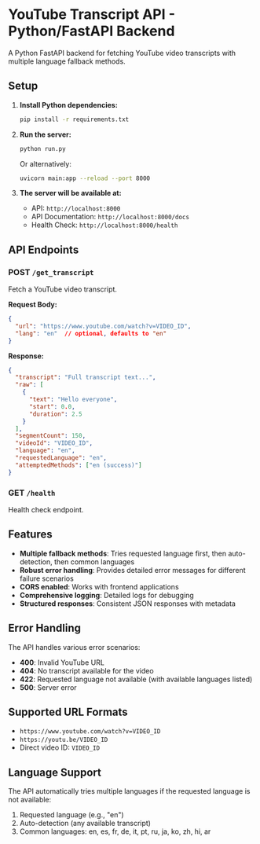 # YouTube Transcript API - Python/FastAPI Backend

A Python FastAPI backend for fetching YouTube video transcripts with multiple language fallback methods.

## Setup

1. **Install Python dependencies:**
   ```bash
   pip install -r requirements.txt
   ```

2. **Run the server:**
   ```bash
   python run.py
   ```

   Or alternatively:
   ```bash
   uvicorn main:app --reload --port 8000
   ```

3. **The server will be available at:**
   - API: `http://localhost:8000`
   - API Documentation: `http://localhost:8000/docs`
   - Health Check: `http://localhost:8000/health`

## API Endpoints

### POST `/get_transcript`

Fetch a YouTube video transcript.

**Request Body:**
```json
{
  "url": "https://www.youtube.com/watch?v=VIDEO_ID",
  "lang": "en"  // optional, defaults to "en"
}
```

**Response:**
```json
{
  "transcript": "Full transcript text...",
  "raw": [
    {
      "text": "Hello everyone",
      "start": 0.0,
      "duration": 2.5
    }
  ],
  "segmentCount": 150,
  "videoId": "VIDEO_ID",
  "language": "en",
  "requestedLanguage": "en",
  "attemptedMethods": ["en (success)"]
}
```

### GET `/health`

Health check endpoint.

## Features

- **Multiple fallback methods**: Tries requested language first, then auto-detection, then common languages
- **Robust error handling**: Provides detailed error messages for different failure scenarios
- **CORS enabled**: Works with frontend applications
- **Comprehensive logging**: Detailed logs for debugging
- **Structured responses**: Consistent JSON responses with metadata

## Error Handling

The API handles various error scenarios:

- **400**: Invalid YouTube URL
- **404**: No transcript available for the video
- **422**: Requested language not available (with available languages listed)
- **500**: Server error

## Supported URL Formats

- `https://www.youtube.com/watch?v=VIDEO_ID`
- `https://youtu.be/VIDEO_ID`
- Direct video ID: `VIDEO_ID`

## Language Support

The API automatically tries multiple languages if the requested language is not available:

1. Requested language (e.g., "en")
2. Auto-detection (any available transcript)
3. Common languages: en, es, fr, de, it, pt, ru, ja, ko, zh, hi, ar 